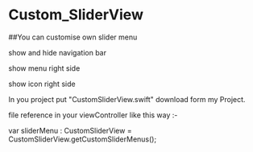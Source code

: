 # Custom_SliderView


##You can customise own slider menu

   show and hide navigation bar 
   
   show menu right side 
   
   show icon right side 
   


In you project put "CustomSliderView.swift" download form my Project.


file reference in your viewController like this way :- 

var sliderMenu : CustomSliderView = CustomSliderView.getCustomSliderMenus();
